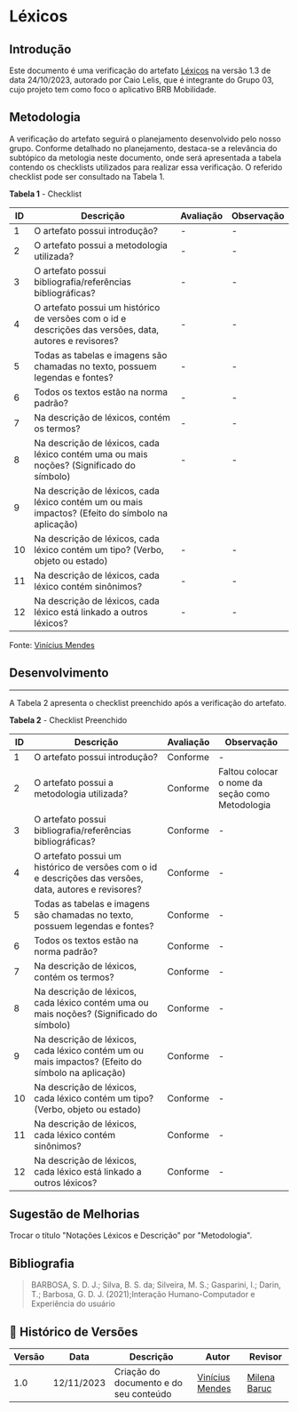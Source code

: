 # Léxicos

## Introdução
Este documento é uma verificação do artefato [Léxicos](https://requisitos-de-software.github.io/2023.2-BRBMobilidade/Modelagem/02-l%C3%A9xicos/) na versão 1.3 de  data 24/10/2023, autorado por Caio Lelis, que é integrante do Grupo 03, cujo projeto tem como foco o aplicativo BRB Mobilidade.

## Metodologia
A verificação do artefato seguirá o planejamento desenvolvido pelo nosso grupo. Conforme detalhado no planejamento, destaca-se a relevância do subtópico da metologia neste documento, onde será apresentada a tabela contendo os checklists utilizados para realizar essa verificação. O referido checklist pode ser consultado na Tabela 1.

**Tabela 1** - Checklist

| **ID** | **Descrição** | **Avaliação** | **Observação** |
|---|------------|------------|-------------|
| 1 | O artefato possui introdução? | - | - |
| 2 | O artefato possui a metodologia utilizada? | - | -|
| 3 | O artefato possui bibliografia/referências bibliográficas? | - | - |
| 4 | O artefato possui um histórico de versões com o id e descrições das versões, data, autores e revisores? | - | - |
| 5 | Todas as tabelas e imagens são chamadas no texto, possuem legendas e fontes?|-|-|
| 6 | Todos os textos estão na norma padrão? | - | - |
| 7 | Na descrição de léxicos, contém os termos? | - | - |
| 8 | Na descrição de léxicos, cada léxico contém uma ou mais noções? (Significado do símbolo) | - | - |
| 9 | Na descrição de léxicos, cada léxico contém um ou mais impactos? (Efeito do símbolo na aplicação)
| 10 | Na descrição de léxicos, cada léxico contém um tipo? (Verbo, objeto ou estado) | - | - | 
| 11 | Na descrição de léxicos, cada léxico contém sinônimos? | - | - |
| 12 | Na descrição de léxicos, cada léxico está linkado a outros léxicos? | - | - |
Fonte: [Vinícius Mendes](https://github.com/yabamiah)
## Desenvolvimento
---
A Tabela 2 apresenta o checklist preenchido após a verificação do artefato.

**Tabela 2** - Checklist Preenchido

| **ID** | **Descrição** | **Avaliação** | **Observação** |
|---|------------|------------|-------------|
| 1 | O artefato possui introdução? | Conforme | - |
| 2 | O artefato possui a metodologia utilizada? | Conforme | Faltou colocar o nome da seção como Metodologia|
| 3 | O artefato possui bibliografia/referências bibliográficas? | Conforme | - |
| 4 | O artefato possui um histórico de versões com o id e descrições das versões, data, autores e revisores? | Conforme | - |
| 5 | Todas as tabelas e imagens são chamadas no texto, possuem legendas e fontes?|Conforme|-|
| 6 | Todos os textos estão na norma padrão? | Conforme | - |
| 7 | Na descrição de léxicos, contém os termos? | Conforme | - |
| 8 | Na descrição de léxicos, cada léxico contém uma ou mais noções? (Significado do símbolo) | Conforme | - |
| 9 | Na descrição de léxicos, cada léxico contém um ou mais impactos? (Efeito do símbolo na aplicação) | Conforme | - |
| 10 | Na descrição de léxicos, cada léxico contém um tipo? (Verbo, objeto ou estado) | Conforme | - | 
| 11 | Na descrição de léxicos, cada léxico contém sinônimos? | Conforme | - |
| 12 | Na descrição de léxicos, cada léxico está linkado a outros léxicos? | Conforme | - |

## Sugestão de Melhorias
Trocar o título "Notações Léxicos e Descrição" por "Metodologia".
 
## Bibliografia

> BARBOSA, S. D. J.; Silva, B. S. da; Silveira, M. S.; Gasparini, I.; Darin, T.; Barbosa, G. D. J. (2021);Interação Humano-Computador e Experiência do usuário

## 📑 Histórico de Versões

| Versão | Data | Descrição | Autor | Revisor |
|--------|------|------------|------|---------|
| 1.0 | 12/11/2023 | Criação do documento e do seu conteúdo |  [Vinícius Mendes](https://github.com/yabamiah) | [Milena Baruc](https://github.com/MilenaBaruc) | 

